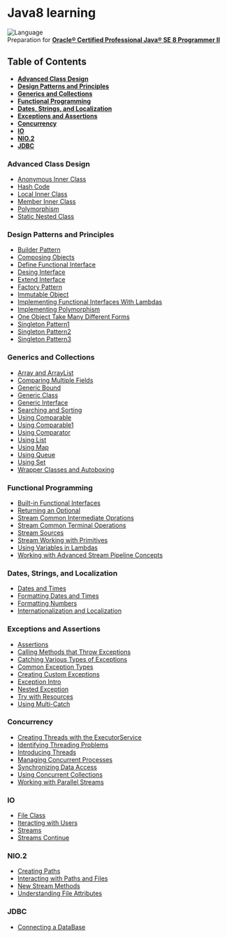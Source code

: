 # Java8 learning
![Language](https://img.shields.io/badge/language-Java%20-red.svg) <br />
Preparation for **[Oracle® Certified Professional Java® SE 8 Programmer II](https://education.oracle.com/pls/web_prod-plq-dad/db_pages.getpage?page_id=654&get_params=p_id:357&p_org_id=1001&lang=US#tabs-2-1)**

## Table of Contents

* **[Advanced Class Design](#advanced-class-design)**
* **[Design Patterns and Principles](#design-patterns-and-principles)**
* **[Generics and Collections](#generics-and-collections)**
* **[Functional Programming](#functional-programming)**
* **[Dates, Strings, and Localization](#dates-strings-and-localization)**
* **[Exceptions and Assertions](#exceptions-and-assertions)**
* **[Concurrency](#concurrency)**
* **[IO](#io)**
* **[NIO.2](#nio2)**
* **[JDBC](#jdbc)**

### Advanced Class Design

- [Anonymous Inner Class](./Java-8/src/advancedClassDesign/AnonymousInnerClass.java) <br />
- [Hash Code](./Java-8/src/advancedClassDesign/HashCode.java) <br />
- [Local Inner Class](./Java-8/src/advancedClassDesign/LocalInnerClass.java) <br />
- [Member Inner Class](./Java-8/src/advancedClassDesign/MemberInnerClass.java) <br />
- [Polymorphism](./Java-8/src/advancedClassDesign/Polymorphism.java) <br />
- [Static Nested Class](./Java-8/src/advancedClassDesign/StaticNestedClass.java)

### Design Patterns and Principles

- [Builder Pattern](./Java-8/src/designPatternsAndPrinciples/BuilderPattern.java) <br />
- [Composing Objects](./Java-8/src/designPatternsAndPrinciples/ComposingObjects.java) <br />
- [Define Functional Interface](./Java-8/src/designPatternsAndPrinciples/DefineFunctionalInterface.java) <br />
- [Desing Interface](./Java-8/src/designPatternsAndPrinciples/DesingInterface.java) <br />
- [Extend Interface](./Java-8/src/designPatternsAndPrinciples/ExtendInterface.java) <br />
- [Factory Pattern](./Java-8/src/designPatternsAndPrinciples/FactoryPattern.java) <br />
- [Immutable Object](./Java-8/src/designPatternsAndPrinciples/ImmutableObject.java) <br />
- [Implementing Functional Interfaces With Lambdas](./Java-8/src/designPatternsAndPrinciples/ImplementingFunctionalInterfacesWithLambdas.java) <br />
- [Implementing Polymorphism](./Java-8/src/designPatternsAndPrinciples/ImplementingPolymorphism.java) <br />
- [One Object Take Many Different Forms](./Java-8/src/designPatternsAndPrinciples/OneObjectTakeManyDifferentForms.java) <br />
- [Singleton Pattern1](./Java-8/src/designPatternsAndPrinciples/SingletonPattern1.java) <br />
- [Singleton Pattern2](./Java-8/src/designPatternsAndPrinciples/SingletonPattern2.java) <br />
- [Singleton Pattern3](./Java-8/src/designPatternsAndPrinciples/SingletonPattern3.java) <br />

### Generics and Collections

- [Array and ArrayList](./Java-8/src/genericsAndCollections/ArrayAndArrayList.java) <br />
- [Comparing Multiple Fields](./Java-8/src/genericsAndCollections/ComparingMultipleFields.java) <br />
- [Generic Bound](./Java-8/src/genericsAndCollections/GenericBound.java) <br />
- [Generic Class](./Java-8/src/genericsAndCollections/GenericClass.java) <br />
- [Generic Interface](./Java-8/src/genericsAndCollections/GenericInterface.java) <br />
- [Searching and Sorting](./Java-8/src/genericsAndCollections/SearchingAndSorting.java) <br />
- [Using Comparable](./Java-8/src/genericsAndCollections/UsingComparable.java) <br />
- [Using Comparable1](./Java-8/src/genericsAndCollections/UsingComparable1.java) <br />
- [Using Comparator](./Java-8/src/genericsAndCollections/UsingComparator.java) <br />
- [Using List](./Java-8/src/genericsAndCollections/UsingList.java) <br />
- [Using Map](./Java-8/src/genericsAndCollections/UsingMap.java) <br />
- [Using Queue](./Java-8/src/genericsAndCollections/UsingQueue.java) <br />
- [Using Set](./Java-8/src/genericsAndCollections/UsingSet.java) <br />
- [Wrapper Classes and Autoboxing](./Java-8/src/genericsAndCollections/WrapperClassesAndAutoboxing.java) <br />

### Functional Programming

- [Built-in Functional Interfaces](./Java-8/src/functionalProgramming/BuiltInFunctionalInterfaces.java) <br />
- [Returning an Optional](./Java-8/src/functionalProgramming/ReturningAnOptional.java) <br />
- [Stream Common Intermediate Oprations](./Java-8/src/functionalProgramming/StreamCommonIntermediateOprations.java) <br />
- [Stream Common Terminal Operations](./Java-8/src/functionalProgramming/StreamCommonTerminalOperations.java) <br />
- [Stream Sources](./Java-8/src/functionalProgramming/StreamSources.java) <br />
- [Stream Working with Primitives](./Java-8/src/functionalProgramming/StreamWorkingWithPrimitives.java) <br />
- [Using Variables in Lambdas](./Java-8/src/functionalProgramming/UsingVariablesInLambdas.java) <br />
- [Working with Advanced Stream Pipeline Concepts](./Java-8/src/functionalProgramming/WorkingWithAdvancedStreamPipelineConcepts.java) <br />


### Dates, Strings, and Localization

- [Dates and Times](./Java-8/src/datesStringsLocalization/DatesAndTimes.java) <br />
- [Formatting Dates and Times](./Java-8/src/datesStringsLocalization/FormattingDatesAndTimes.java) <br />
- [Formatting Numbers](./Java-8/src/datesStringsLocalization/FormattingNumbers.java) <br />
- [Internationalization and Localization](./Java-8/src/datesStringsLocalization/InternationalizationLocalization.java) <br />

### Exceptions and Assertions

- [Assertions](./Java-8/src/exceptionsAndAssertions/Assertions.java) <br />
- [Calling Methods that Throw Exceptions](./Java-8/src/exceptionsAndAssertions/CallingMethodsThatThrowExceptions.java) <br />
- [Catching Various Types of Exceptions](./Java-8/src/exceptionsAndAssertions/CatchingVariousTypesOfExceptions.java) <br />
- [Common Exception Types](./Java-8/src/exceptionsAndAssertions/CommonExceptionTypes.java) <br />
- [Creating Custom Exceptions](./Java-8/src/exceptionsAndAssertions/CreatingCustomExceptions.java) <br />
- [Exception Intro](./Java-8/src/exceptionsAndAssertions/ExceptionIntro.java) <br />
- [Nested Exception](./Java-8/src/exceptionsAndAssertions/NestedException.java) <br />
- [Try with Resources](./Java-8/src/exceptionsAndAssertions/TryWithResources.java) <br />
- [Using Multi-Catch](./Java-8/src/exceptionsAndAssertions/UsingMultiCatch.java) <br />

### Concurrency

- [Creating Threads with the ExecutorService](./Java-8/src/concurrency/CreatingThreadsWithTheExecutorService.java) <br />
- [Identifying Threading Problems](./Java-8/src/concurrency/IdentifyingThreadingProblems.java) <br />
- [Introducing Threads](./Java-8/src/concurrency/IntroducingThreads.java) <br />
- [Managing Concurrent Processes](./Java-8/src/concurrency/ManagingConcurrentProcesses.java) <br />
- [Synchronizing Data Access](./Java-8/src/concurrency/SynchronizingDataAccess.java) <br />
- [Using Concurrent Collections](./Java-8/src/concurrency/UsingConcurrentCollections.java) <br />
- [Working with Parallel Streams](./Java-8/src/concurrency/WorkingWithParallelStreams.java) <br />

### IO

- [File Class](./Java-8/src/io/FileClass.java) <br />
- [Iteracting with Users](./Java-8/src/io/IteractingWithUsers.java) <br />
- [Streams](./Java-8/src/io/Streams.java) <br />
- [Streams Continue](./Java-8/src/io/StreamsContinue.java) <br />

### NIO.2

- [Creating Paths](./Java-8/src/nio2/CreatingPaths.java) <br />
- [Interacting with Paths and Files](./Java-8/src/nio2/InteractingWithPathsAndFiles.java) <br />
- [New Stream Methods](./Java-8/src/nio2/NewStreamMethods.java) <br />
- [Understanding File Attributes](./Java-8/src/nio2/UnderstandingFileAttributes.java) <br />

### JDBC

- [Connecting a DataBase](./Java-8/src/jdbc/ConnectingADataBase.java) <br />
